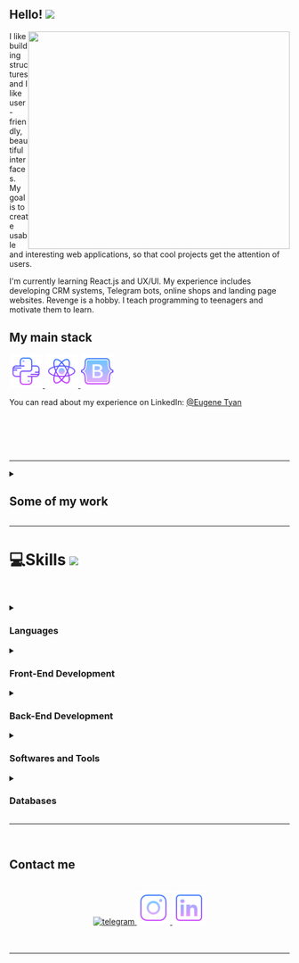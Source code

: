 ## Hello! <img src="https://media.giphy.com/media/hvRJCLFzcasrR4ia7z/giphy.gif" width="25px">

<img align="right" width="470" height="390" src="https://github.com/jonotyan/jonotyan/blob/main/images/bio.png">



I like building structures and I like user-friendly, beautiful interfaces. 
My goal is to create usable and interesting web applications, so that cool projects get the attention of users.

I'm currently learning React.js and UX/UI.
My experience includes developing CRM systems, Telegram bots, online shops and landing page websites.
Revenge is a hobby. I teach programming to teenagers and motivate them to learn.

## My main stack

<a href="https://www.python.org/" target="_blank" rel="noreferrer"> 
<img src="./icons/python.svg" alt="python" width="60" height="60"/> </a>
<a href="https://react.dev/" target="_blank" rel="noreferrer"> 
<img src="./icons/react.svg" alt="react" width="60" height="60"/> </a>
<a href="https://react-bootstrap.netlify.app/" target="_blank" rel="noreferrer"> 
<img src="./icons/bootstrap.svg" alt="bootstrap" width="60" height="60"/> </a>

<br>

You can read about my experience on LinkedIn:
[@Eugene Tyan](https://www.linkedin.com/in/eugene-tyan/)


<br><br><br><br>

---

<details><summary><h2>Some of my work</h2></summary>

   1. First
   2. Second
   3. etc

</details>

---

# 💻Skills <img src = "https://media2.giphy.com/media/QssGEmpkyEOhBCb7e1/giphy.gif?cid=ecf05e47a0n3gi1bfqntqmob8g9aid1oyj2wr3ds3mg700bl&rid=giphy.gif" width = 5%> 
<br>

<p align="center">

<details><summary><h3>Languages</h3></summary>

   ![Python](https://img.shields.io/badge/Python-3776AB.svg?style=for-the-badge&logo=Python&logoColor=white)&nbsp;
   ![JavaScript](https://img.shields.io/badge/JavaScript-F7DF1E.svg?style=for-the-badge&logo=JavaScript&logoColor=black)&nbsp;

</details>

<details><summary><h3>Front-End Development</h3></summary>

   ![HTML](https://img.shields.io/badge/HTML5-E34F26.svg?style=for-the-badge&logo=HTML5&logoColor=white)&nbsp;
   ![CSS](https://img.shields.io/badge/CSS3-1572B6.svg?style=for-the-badge&logo=CSS3&logoColor=white)&nbsp;

   <br>
   
   ![Bootstrap](https://img.shields.io/badge/Bootstrap-7952B3.svg?style=for-the-badge&logo=Bootstrap&logoColor=white)&nbsp;
   ![React](https://img.shields.io/badge/React-61DAFB.svg?style=for-the-badge&logo=React&logoColor=black)&nbsp;
   ![VueJS](https://img.shields.io/badge/Vue.js-4FC08D.svg?style=for-the-badge&logo=vuedotjs&logoColor=white)&nbsp;

   <br>
   
   ![Vuetify]([![React]()&nbsp;](https://img.shields.io/badge/Vuetify-1867C0.svg?style=for-the-badge&logo=Vuetify&logoColor=white))&nbsp;
   ![jQuery](https://img.shields.io/badge/jQuery-0769AD.svg?style=for-the-badge&logo=jQuery&logoColor=white)&nbsp;

</details>

<details><summary><h3>Back-End Development</h3></summary>

   ![Django](https://img.shields.io/badge/Django-092E20.svg?style=for-the-badge&logo=Django&logoColor=white)&nbsp;
   ![.NET](https://img.shields.io/badge/.NET-512BD4.svg?style=for-the-badge&logo=dotnet&logoColor=white)&nbsp;
   ![Express.js](https://img.shields.io/badge/Express-000000.svg?style=for-the-badge&logo=Express&logoColor=white)&nbsp;

</details>

<details><summary><h3>Softwares and Tools</h3></summary>

   ![NumPy](https://img.shields.io/badge/NumPy-013243.svg?style=for-the-badge&logo=NumPy&logoColor=white)&nbsp;
   ![Pandas](https://img.shields.io/badge/pandas-150458.svg?style=for-the-badge&logo=pandas&logoColor=white)&nbsp;
   ![OpenCV](https://img.shields.io/badge/OpenCV-5C3EE8.svg?style=for-the-badge&logo=OpenCV&logoColor=white)&nbsp;

   <br>
   
   ![Ubuntu](https://img.shields.io/badge/Ubuntu-E95420.svg?style=for-the-badge&logo=Ubuntu&logoColor=white)&nbsp;
   ![Windows](https://img.shields.io/badge/Windows%20Terminal-4D4D4D.svg?style=for-the-badge&logo=Windows-Terminal&logoColor=white)&nbsp;

   <br>
   
   ![Figma](https://img.shields.io/badge/Figma-F24E1E.svg?style=for-the-badge&logo=Figma&logoColor=white)&nbsp;

   <br>
   
   ![GIT](https://img.shields.io/badge/Git-F05032.svg?style=for-the-badge&logo=Git&logoColor=white)&nbsp;
   ![Jira](https://img.shields.io/badge/Jira-0052CC.svg?style=for-the-badge&logo=Jira&logoColor=white)&nbsp;

   <br>
   
   ![Docker](https://img.shields.io/badge/Docker-2496ED.svg?style=for-the-badge&logo=Docker&logoColor=white)&nbsp;
   ![NGINX](https://img.shields.io/badge/NGINX-009639.svg?style=for-the-badge&logo=NGINX&logoColor=white)&nbsp;

   <br>
   
   ![GPT API](https://img.shields.io/badge/chatGPT-74aa9c?style=for-the-badge&logo=openai&logoColor=white)&nbsp;
   ![Photoshop](https://img.shields.io/badge/Adobe%20Photoshop-31A8FF.svg?style=for-the-badge&logo=Adobe-Photoshop&logoColor=white)&nbsp;

</details>

<details><summary><h3>Databases</h3></summary>

   ![MS SQL Server](https://img.shields.io/badge/Microsoft%20SQL%20Server-CC2927.svg?style=for-the-badge&logo=Microsoft-SQL-Server&logoColor=white)&nbsp;
   ![SQLite](https://img.shields.io/badge/SQLite-003B57.svg?style=for-the-badge&logo=SQLite&logoColor=white)&nbsp; <br>
   ![PostgreSQL](https://img.shields.io/badge/PostgreSQL-4169E1.svg?style=for-the-badge&logo=PostgreSQL&logoColor=white)&nbsp;
   ![MongoDB](https://img.shields.io/badge/MongoDB-47A248.svg?style=for-the-badge&logo=MongoDB&logoColor=white)&nbsp;

</details>

-----

<br>


## Contact me 
<br>

<div align="center">

<a href="https://t.me/tyan_io" target="_blank" rel="noreferrer"> 
<img src="./icons/tg,png" alt="telegram" width="60" height="60"/> </a>
<a href="" target="_blank" rel="noreferrer"> 
<img src="./icons/insta.png" alt="insta" width="60" height="60"/> </a>
<a href="" target="_blank" rel="noreferrer"> 
<img src="./icons/linkedin.png" alt="linkedin" width="60" height="60"/> </a>

</div>

<br>
<br>

-----
              


